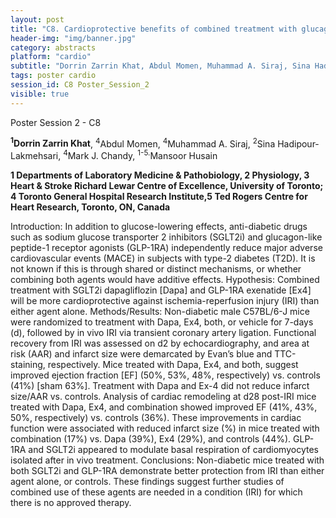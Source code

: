 ```yaml
---
layout: post
title: "C8. Cardioprotective benefits of combined treatment with glucagon-like peptide-1 receptor agonist and sodium glucose transporter 2 inhibitor in mice"
header-img: "img/banner.jpg"
category: abstracts
platform: "cardio"
subtitle: "Dorrin Zarrin Khat, Abdul Momen, Muhammad A. Siraj, Sina Hadipour-Lakmehsari, Mark J. Chandy, Mansoor Husain"
tags: poster cardio
session_id: C8 Poster_Session_2
visible: true
---
```

Poster Session 2 - C8

**<sup>1</sup>Dorrin Zarrin Khat**, <sup>4</sup>Abdul Momen, <sup>4</sup>Muhammad A. Siraj, <sup>2</sup>Sina Hadipour-Lakmehsari, <sup>4</sup>Mark J. Chandy, <sup>1-5.</sup>Mansoor Husain

__1 Departments of Laboratory Medicine & Pathobiology, 2 Physiology, 3 Heart & Stroke Richard Lewar Centre of Excellence, University of Toronto; 4 Toronto General Hospital Research Institute,5 Ted Rogers Centre for Heart Research, Toronto, ON, Canada__

Introduction: In addition to glucose-lowering effects, anti-diabetic drugs such as sodium glucose transporter 2 inhibitors (SGLT2i) and glucagon-like peptide-1 receptor agonists (GLP-1RA) independently reduce major adverse cardiovascular events (MACE) in subjects with type-2 diabetes (T2D). It is not known if this is through shared or distinct mechanisms, or whether combining both agents would have additive effects.
Hypothesis: Combined treatment with SGLT2i dapagliflozin [Dapa] and GLP-1RA exenatide [Ex4] will be more cardioprotective against ischemia-reperfusion injury (IRI) than either agent alone.
Methods/Results: Non-diabetic male C57BL/6-J mice were randomized to treatment with Dapa, Ex4, both, or vehicle for 7-days (d), followed by in vivo IRI via transient coronary artery ligation. Functional recovery from IRI was assessed on d2 by echocardiography, and area at risk (AAR) and infarct size were demarcated by Evan’s blue and TTC-staining, respectively. Mice treated with Dapa, Ex4, and both, suggest improved ejection fraction [EF] (50%, 53%, 48%, respectively) vs. controls (41%) [sham 63%]. Treatment with Dapa and Ex-4 did not reduce infarct size/AAR vs. controls. Analysis of cardiac remodeling at d28 post-IRI mice treated with Dapa, Ex4, and combination showed improved EF (41%, 43%, 50%, respectively) vs. controls (36%). These improvements in cardiac function were associated with reduced infarct size (%) in mice treated with combination (17%) vs. Dapa (39%), Ex4 (29%), and controls (44%). GLP-1RA and SGLT2i appeared to modulate basal respiration of cardiomyocytes isolated after in vivo treatment. 
Conclusions: Non-diabetic mice treated with both SGLT2i and GLP-1RA demonstrate better protection from IRI than either agent alone, or controls. These findings suggest further studies of combined use of these agents are needed in a condition (IRI) for which there is no approved therapy.
